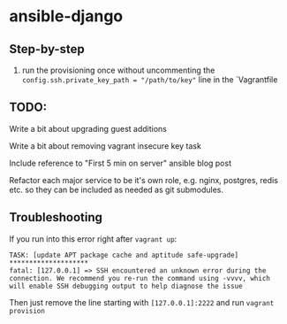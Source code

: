 ansible-django
==============

Step-by-step
------------

1. run the provisioning once without uncommenting the `config.ssh.private_key_path = "/path/to/key"` line in the `Vagrantfile


TODO:
-----

Write a bit about upgrading guest additions

Write a bit about removing vagrant insecure key task

Include reference to "First 5 min on server" ansible blog post

Refactor each major service to be it's own role, e.g. nginx, postgres, redis etc. so they can be included as needed as git submodules.


Troubleshooting
---------------

If you run into this error right after `vagrant up`:

```
TASK: [update APT package cache and aptitude safe-upgrade] ********************
fatal: [127.0.0.1] => SSH encountered an unknown error during the connection. We recommend you re-run the command using -vvvv, which will enable SSH debugging output to help diagnose the issue
```

Then just remove the line starting with `[127.0.0.1]:2222` and run `vagrant provision`
